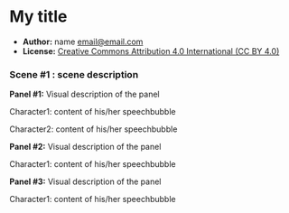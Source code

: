 # My title

* **Author:** name <email@email.com>
* **License:** [Creative Commons Attribution 4.0 International (CC BY 4.0)](https://creativecommons.org/licenses/by/4.0/)

### Scene #1 : scene description

**Panel #1:** Visual description of the panel

  Character1: content of his/her speechbubble

  Character2: content of his/her speechbubble

**Panel #2:** Visual description of the panel

  Character1: content of his/her speechbubble

**Panel #3:** Visual description of the panel

  Character1: content of his/her speechbubble
